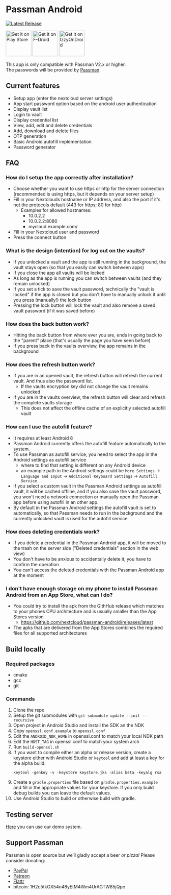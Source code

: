 # Passman Android

[![Latest Release](https://img.shields.io/github/v/tag/nextcloud/passman-android?label=latest+release&sort=semver)](https://github.com/nextcloud/passman-android/releases)

[<img src="https://play.google.com/intl/en_us/badges/images/generic/en_badge_web_generic.png"
alt="Get it on Play Store"
height="80">](https://play.google.com/store/apps/details?id=es.wolfi.app.passman.alpha)
[<img src="https://f-droid.org/badge/get-it-on.png"
alt="Get it on F-Droid"
height="80">](https://f-droid.org/app/es.wolfi.app.passman)
[<img src="https://gitlab.com/IzzyOnDroid/repo/-/raw/master/assets/IzzyOnDroid.png"
alt="Get it on IzzyOnDroid"
height="80">](https://apt.izzysoft.de/fdroid/index/apk/es.wolfi.app.passman)

This app is only compatible with Passman V2.x or higher.   
The passwords will be provided by [Passman](https://github.com/nextcloud/passman).

## Current features
- Setup app (enter the nextcloud server settings)
- App start password option based on the android user authentication
- Display vault list
- Login to vault
- Display credential list
- View, add, edit and delete credentials
- Add, download and delete files
- OTP generation
- Basic Android autofill implementation
- Password generator

## FAQ

### How do I setup the app correctly after installation?
- Choose whether you want to use https or http for the server connection (recommended is using https, but it depends on your server setup)
- Fill in your Nextclouds hostname or IP address, and also the port if it's not the protocols default (443 for https; 80 for http)
   - Examples for allowed hostnames:
      - 10.0.2.2
      - 10.0.2.2:8080
      - mycloud.example.com/
- Fill in your Nextcloud user and password
- Press the connect button

### What is the design (intention) for log out on the vaults?
- If you unlocked a vault and the app is still running in the background, the vault stays open (so that you easily can switch between apps)
- If you close the app all vaults will be locked
- As long as the app is running you can switch between vaults (and they remain unlocked)
- If you set a tick to save the vault password, technically the "vault is locked" if the app is closed but you don't have to manually unlock it until you press (manually!) the lock button
- Pressing the lock button will lock the vault and also remove a saved vault password (if it was saved before)

### How does the back button work?
- Hitting the back button from where ever you are, ends in going back to the "parent" place (that's usually the page you have seen before)
- If you press back in the vaults overview, the app remains in the background

### How does the refresh button work?
- If you are in an opened vault, the refresh button will refresh the current vault. And thus also the password list.
   - If the vaults encryption key did not change the vault remains unlocked
- If you are in the vaults overview, the refresh button will clear and refresh the complete vaults storage
   - This does not affect the offline cache of an explicitly selected autofill vault

### How can I use the autofill feature?
- It requires at least Android 8
- Passman Android currently offers the autofill feature automatically to the system.
- To use Passman as autofill service, you need to select the app in the Android settings as autofill service
   - where to find that setting is different on any Android device
   - an example path in the Android settings could be `More Settings` -> `Language and Input` -> `Additional Keyboard Settings` -> `Autofill Service`
- If you select a custom vault in the Passman Android settings as autofill vault, it will be cached offline, and if you also save the vault password, you won't need a network connection or manually open the Passman app  before using autofill in an other app.
- By default in the Passman Android settings the autofill vault is set to automatically, so that Passman needs to run in the background and the currently unlocked vault is used for the autofill service

### How does deleting credentials work?
- If you delete a credential in the Passman Android app, it will be moved to the trash on the server side ("Deleted credentials" section in the web view)
- You don't have to be anxious to accidentally delete it, you have to confirm the operation
- You can't access the deleted credentials with the Passman Android app at the moment

### I don't have enough storage on my phone to install Passman Android from an App Store, what can I do?
- You could try to install the apk from the GithHub release which matches to your phones CPU architecture and is usually smaller than the App Stores version
   - https://github.com/nextcloud/passman-android/releases/latest
- The apks that are delivered from the App Stores combines the required files for all supported architectures

## Build locally

### Required packages
- cmake
- gcc
- git

### Commands
1. Clone the repo
1. Setup the git submodules with `git submodule update --init --recursive`
1. Open project in Android Studio and install the SDK an the NDK
1. Copy `openssl.conf.example` to `openssl.conf`
1. Edit the `ANDROID_NDK_HOME` in openssl.conf to match your local NDK path
1. Edit the `HOST_TAG` in openssl.conf to match your system arch
1. Run `build-openssl.sh`
1. If you want to compile either an alpha or release version, create a keystore either
   with Android Studio or `keytool` and add at least a key for the alpha build:
    ```
    keytool -genkey -v -keystore keystore.jks -alias beta -keyalg rsa
    ```
1. Create a `gradle.properties` file based on `gradle.properties.example` and fill in the
   appropriate values for your keystore. If you only build debug builds you can leave
   the default values.
1. Use Android Studio to build or otherwise build with gradle.

## Testing server
[Here](https://demo.passman.cc/) you can use our demo system.

## Support Passman
Passman is open source but we’ll gladly accept a beer *or pizza!* Please consider donating:
* [PayPal](https://www.paypal.com/cgi-bin/webscr?cmd=_s-xclick&hosted_button_id=6YS8F97PETVU2)
* [Patreon](https://www.patreon.com/user?u=4833592)
* [Flattr](https://flattr.com/@passman)
* bitcoin: 1H2c5tkGX54n48yEtM4Wm4UrAGTW85jQpe
